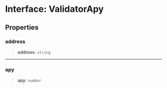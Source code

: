 # Interface: ValidatorApy

## Properties

### address

> **address**: `string`

---

### apy

> **apy**: `number`
